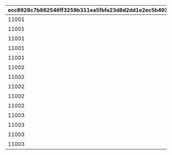 |ecc8928c7b882546ff3259b311ea5fbfa23d8d2dd1e2ec5b493add41dfa99d5d|4b4bb1a8b019242b136ae41e617dc7a55a16a221ed303649176ff893a63ac817|05b923faefb3426a8e08a754a91202bff997625cf1b94881ae973ec276440567|0bc506af9d49fa91bd1335d72f45000fdb14ea62caaf9ec05c2e0f69c3595682|c689aebd2c493d1d88ccd19ee5a53614cc0e7c9d44d23490fbfe5876da3f5b75|3d88ddfa1bd35098beaae833fb5473f423ca59605486652eff2e46e3128cb2f2|a9b996ec1a44809e990c882493d6f1a8da32a587c01f6df51fd93d3328a7e25a|be794ec5171042e67687c5a41d39de62cb0890a69b682617b747e5e008db5346|acc016fe51613eb7ac288db975ba24489c38598396adfd6f5254d567a3c9678b|41ca6812b5b93869c516cba3d6be090598e4d417ddd87c5c90f22d7faa4d6a89|7c4e70e47ce8d219b8e7ba3a60d915d2245dd5fa50c205f717330d010b6c671e|743c7d580559f7f8f7ccd1382eacc2cb82e884e4a8a9f2ae5a325b2e1497fa6f|6d335080a42b67fa6fdc488652cc1a71a24a2ae116bf6bad09a387d644b25261|aa3135052a483cf087806e53de9dff02c80d8322884a6da4e1830c92c1780134|cf084bf8798f47aa283fb972d8144062560a9f239aad45a476a2a6febc1ef287|1926e707ad5ce95cf8540c8db0cba18bf7a7e99169dd4e387446370d0ab4c7cc|bb59d1187211ae77202534385f17881ed089824e3607c41ae0ff2d1a93db0e08|
| --- | --- | --- | --- | --- | --- | --- | --- | --- | --- | --- | --- | --- | --- | --- | --- | --- |
|11001|-470|スィオネ\n樹林|1|100000|4104351|43200|4101401|108|4201401|1|11001001|11001001|7200|10|4104401|4101351|
|11001|-235|ヘリケ巨木|2|100000|4110351|43200|4106401|90|4203401|1|11001002|11001002|7200|10|4110401|4106351|
|11001|0|イオカステ\n岩山|3|100000|4105351|43200|4102401|108|4201401|1|11001003|11001003|7200|10|4105401|4102351|
|11001|235|ハルパリ\n大滝|4|100000|4109351|43200|4108401|90|4203401|1|11001004|11001004|7200|10|4109401|4108351|
|11001|470|ムネメー川|5|100000|4107351|43200|4103401|108|4201401|1|11001005|11001005|7200|10|4107401|4103351|
|11002|-470|アルバ浜堤|6|100000|4101401|43200|4104401|108|4301401|1|11002003|11002001|7200|10|4201401|4301351|
|11002|-235|サダルスド\n砂浜|7|100000|4106401|43200|4110401|90|4305401|1|11002002|11002002|7200|10|4203401|4305351|
|11002|0|ダルリク\n巨岩|8|100000|4102401|43200|4105401|108|4302401|1|11002001|11002003|7200|10|4201401|4302351|
|11002|235|アンカル川|9|100000|4108401|43200|4109401|90|4304401|1|11001005|11002004|7200|10|4203401|4304351|
|11002|470|ダクビア\n森林|10|100000|4103401|43200|4107401|108|4303401|1|11001001|11002005|7200|10|4201401|4303351|
|11003|-470|ミーマス\n洞穴|11|100000|4201401|43200|4101401|108|4109401|1|11003001|11003001|7200|10|4104401|4201351|
|11003|-155|レアント川|11|100000|4202401|43200|4108401|90|4110401|1|11003002|11003002|7200|10|4102401|4202351|
|11003|160|ケランド\n廃墟|11|100000|4203401|43200|4103401|108|4109401|1|11003003|11003003|7200|10|4105401|4203351|
|11003|470|デオネカ\n氷海|11|100000|4204401|43200|4106401|90|4110401|1|11003004|11003004|7200|10|4107401|4204351|